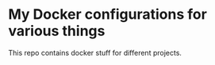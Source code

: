 # My Docker configurations for various things

This repo contains docker stuff for different projects.